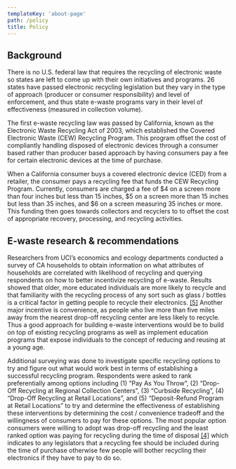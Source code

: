 ```yaml
---
templateKey: 'about-page'
path: /policy
title: Policy
---
```


## Background

There is no U.S. federal law that requires the recycling of electronic waste so states are left to come up with their own initiatives and programs.  26 states have passed electronic recycling legislation but they vary in the type of approach (producer or consumer responsibility) and level of enforcement, and thus state e-waste programs vary in their level of effectiveness (measured in collection volume).

The first e-waste recycling law was passed by California, known as the Electronic Waste Recycling Act of 2003, which established the Covered Electronic Waste (CEW) Recycling Program.  This program offset the cost of compliantly handling disposed of electronic devices through a consumer based rather than producer based approach by having consumers pay a fee for certain electronic devices at the time of purchase.

When a California consumer buys a covered electronic device (CED) from a retailer, the consumer pays a recycling fee that funds the CEW Recycling Program. Currently, consumers are charged a fee of $4 on a screen more than four inches but less than 15 inches, $5 on a screen more than 15 inches but less than 35 inches, and $6 on a screen measuring 35 inches or more.  This funding then goes towards collectors and recyclers to to offset the cost of appropriate recovery, processing, and recycling activities.  

## E-waste research & recommendations

Researchers from UCI’s economics and ecology departments conducted a survey of CA households to obtain information on what attributes of households are correlated with likelihood of recycling and querying respondents on how to better incentivize recycling of e-waste. Results showed that older, more educated individuals are more likely to recycle and that familiarity with the recycling process of any sort such as glass / bottles is a critical factor in getting people to recycle their electronics.  [[5]](/bibliography) Another major incentive is convenience, as people who live more than five miles away from the nearest drop-off recycling center are less likely to recycle.  Thus a good approach for building e-waste interventions would be to build on top of existing recycling programs as well as implement education programs that expose individuals to the concept of reducing and reusing at a young age. 

Additional surveying was done to investigate specific recycling options to try and figure out what would work best in terms of establishing a successful recycling program. Respondents were asked to rank preferentially among options including (1) “Pay As You Throw”, (2) “Drop-Off Recycling at Regional Collection Centers”, (3) “Curbside Recycling”, (4) “Drop-Off Recycling at Retail Locations”, and (5) “Deposit-Refund Program at Retail Locations” to try and determine the effectiveness of establishing these interventions by determining the cost / convenience tradeoff and the willingness of consumers to pay for these options.  The most popular option consumers were willing to adopt was drop-off recycling and the least ranked option was paying for recycling during the time of disposal [[4]](/bibliography) which indicates to any legislators that a recycling fee should be included during the time of purchase otherwise few people will bother recycling their electronics if they have to pay to do so.
